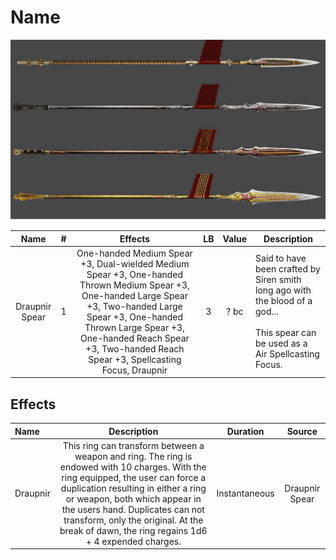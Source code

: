 # Name

![Copyright](./DrapnirSpear.jpg)

|      Name      | # |                                                                             Effects                                                                             | LB | Value | Description                                                                                                                                 |
| :------------: | :-: | :-------------------------------------------------------------------------------------------------------------------------------------------------------------: | :-: | :---: | ------------------------------------------------------------------------------------------------------------------------------------------- |
| Draupnir Spear | 1 | One-handed Medium Spear +3, Dual-wielded Medium Spear +3, One-handed Thrown Medium Spear +3, One-handed Large Spear +3, Two-handed Large Spear +3, One-handed Thrown Large Spear +3, One-handed Reach Spear +3, Two-handed Reach Spear +3, Spellcasting Focus, Draupnir | 3 | ? bc | Said to have been crafted by Siren smith long ago with the blood of a god...<br /><br />This spear can be used as a Air Spellcasting Focus. |

## Effects

| Name     |                                                                                                                                                                     Description                                                                                                                                                                     |   Duration   |     Source     |
| :------- | :-------------------------------------------------------------------------------------------------------------------------------------------------------------------------------------------------------------------------------------------------------------------------------------------------------------------------------------------: | :-----------: | :------------: |
| Draupnir | This ring can transform between a weapon and ring. The ring is endowed with 10 charges. With the ring equipped, the user can force a duplication resulting in either a ring or weapon, both which appear in the users hand. Duplicates can not transform, only the original. At the break of dawn, the ring regains 1d6 + 4 expended charges. | Instantaneous | Draupnir Spear |
